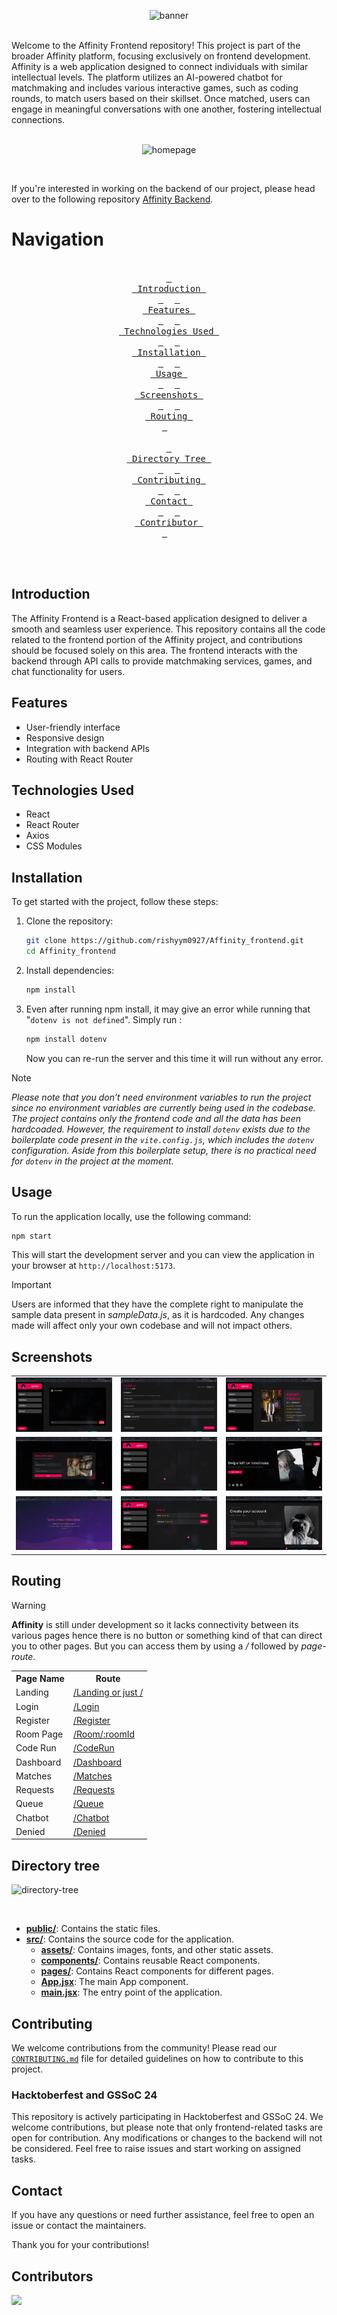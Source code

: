 <div align="center" >
    
![banner](https://github.com/user-attachments/assets/6df2da27-9fb2-4c0e-99c2-6e4cf56741af)

<br> 

</div>
Welcome to the Affinity Frontend repository! This project is part of the broader Affinity platform, focusing exclusively on frontend development. Affinity is a web application designed to connect individuals with similar intellectual levels. The platform utilizes an AI-powered chatbot for matchmaking and includes various interactive games, such as coding rounds, to match users based on their skillset. Once matched, users can engage in meaningful conversations with one another, fostering intellectual connections.

<br>
<br>

<div align="center">
    
 ![homepage](https://github.com/user-attachments/assets/0cec2b20-d084-4ce9-9396-218fd20cc8d4)

</div>

<br>

If you're interested in working on the backend of our project, please head over to the following repository [Affinity Backend](https://github.com/Sidharth-Singh10/Affinity-backend).



# Navigation
<div align="center">

<br>
  <a href="#introduction"><kbd> <br> Introduction <br> </kbd></a>&ensp;&ensp;
  <a href="#features"><kbd> <br> Features <br> </kbd></a>&ensp;&ensp;
  <a href="#technologies-used"><kbd> <br> Technologies Used <br> </kbd></a>&ensp;&ensp;
  <a href="#installation"><kbd> <br> Installation <br> </kbd></a>&ensp;&ensp;
  <a href="#usage"><kbd> <br> Usage <br> </kbd></a>&ensp;&ensp;
  <a href="#screenshots"><kbd> <br> Screenshots <br> </kbd></a>&ensp;&ensp;
  <a href="#routing"><kbd> <br> Routing <br> </kbd></a>&ensp;&ensp; <br> <br>
  <a href="#directory-tree"><kbd> <br> Directory Tree <br> </kbd></a>&ensp;&ensp;
  <a href="#contributing"><kbd> <br> Contributing <br> </kbd></a>&ensp;&ensp;
  <a href="#contact"><kbd> <br> Contact <br> </kbd></a>&ensp;&ensp;
  <a href="#contributors"><kbd> <br> Contributor <br> </kbd></a>&ensp;&ensp;

<br><br> </div>


## Introduction

The Affinity Frontend is a React-based application designed to deliver a smooth and seamless user experience. This repository contains all the code related to the frontend portion of the Affinity project, and contributions should be focused solely on this area. The frontend interacts with the backend through API calls to provide matchmaking services, games, and chat functionality for users.

## Features

- User-friendly interface
- Responsive design
- Integration with backend APIs
- Routing with React Router

## Technologies Used

- React
- React Router
- Axios
- CSS Modules

## Installation

To get started with the project, follow these steps:

1. Clone the repository:

    ```bash
    git clone https://github.com/rishyym0927/Affinity_frontend.git
    cd Affinity_frontend
    ```

2. Install dependencies:

    ```bash
    npm install
    ```
3. Even after running npm install, it may give an error while running that "`dotenv is not defined`".
Simply run :

   ```bash
   npm install dotenv
   ```
   Now you can re-run the server and this time it will run without any error.

> [!Note]
> *Please note that you don’t need environment variables to run the project since no environment variables are currently being used in the codebase. The project contains only the frontend code and all the data has been hardcoaded. However, the requirement to install `dotenv` exists due to the boilerplate code present in the `vite.config.js`, which includes the `dotenv` configuration. Aside from this boilerplate setup, there is no practical need for `dotenv` in the project at the moment.*


## Usage

To run the application locally, use the following command:

```bash
npm start
```

This will start the development server and you can view the application in your browser at `http://localhost:5173`.


> [!Important]
>  Users are informed that they have the complete right to manipulate the sample data present in *sampleData.js*, as it is hardcoded. Any changes made will affect only your own codebase and will not impact others.


## Screenshots

<div align="center">
  <table>
      <tr>
          <td> <img src="./src/assets/chatbotss.png"> </td>
          <td> <img src="./src/assets/coderunss.png"> </td>
          <td> <img src="./src/assets/dashboardss.png"> </td>
      </tr>
      <tr>
          <td> <img src="./src/assets/loginss.png"> </td>
          <td> <img src="./src/assets/matchingss.png"> </td>
          <td> <img src="./src/assets/landingss.png"> </td>
      </tr>
      <tr>
           <td> <img src="./src/assets/roomss.png"> </td>
            <td> <img src="./src/assets/queuess.png"> </td>
            <td> <img src="./src/assets/registerss.png"> </td>
      </tr>
</table>
</div>


## Routing
> [!Warning]
> **Affinity** is still under development so it lacks connectivity between its various pages hence there is no button or something kind of that can direct you to other pages. But you can access them by using a */* followed by *page-route*.

<table align="center">
  <tr>
    <th> Page Name </th>
    <th>Route</th>
  </tr>
  <tr>
    <td>Landing</td>
    <td><a href="./src/pages/Landing.jsx">/Landing or just /</a></td>
  </tr>
  <tr>
    <td>Login</td>
    <td>
        <a href="./src/pages/Login.jsx">/Login</a>
    </td>
  </tr>
  <tr>
    <td>Register</td>
    <td><a href="./src/pages/Register.jsx">/Register</a></td>
  </tr>
  <tr>
    <td>Room Page</td>
    <td><a href="./src/pages/Room.jsx">/Room/:roomId</a></td>
  </tr>
  <tr>
    <td>Code Run</td>
    <td><a href="./src/pages/Code Run.jsx">/CodeRun</a></td>
  </tr>
  <tr>
    <td>Dashboard</td>
    <td><a href="./src/pages/Dashboard.jsx">/Dashboard</a></td>
  </tr>
  <tr>
    <td>Matches</td>
    <td><a href="./src/pages/Matches.jsx">/Matches</a></td>
  </tr>
  <tr>
    <td>Requests</td>
    <td><a href="./src/pages/Requests.jsx">/Requests</a></td>
  </tr>
  <tr>
    <td>Queue</td>
    <td><a href="./src/pages/Queue.jsx">/Queue</a></td>
  </tr>
  <tr>
    <td>Chatbot</td>
    <td><a href="./src/pages/Chatbot.jsx">/Chatbot</a></td>
  </tr>
  <tr>
    <td>Denied</td>
    <td><a href="./src/pages/Denied.jsx">/Denied</a></td>
  </tr>
</table>


## Directory tree


![directory-tree](https://github.com/user-attachments/assets/6628a379-880b-4182-bbe9-8ed86a93c6f6)


<br>

- [**public/**](./public/): Contains the static files.
- [**src/**](./src/): Contains the source code for the application.
  - [**assets/**](./src/assets/): Contains images, fonts, and other static assets.
  - [**components/**](./src/components/): Contains reusable React components.
  - [**pages/**](./src/pages/): Contains React components for different pages.
  - [**App.jsx**](./src/App.jsx): The main App component.
  - [**main.jsx**](./src/main.jsx): The entry point of the application.



## Contributing

We welcome contributions from the community! Please read our <span style="text-decoration: none;">[`CONTRIBUTING.md`](./CONTRIBUTING.md)</span> file for detailed guidelines on how to contribute to this project.

### Hacktoberfest and GSSoC 24

This repository is actively participating in Hacktoberfest and GSSoC 24. We welcome contributions, but please note that only frontend-related tasks are open for contribution. Any modifications or changes to the backend will not be considered. Feel free to raise issues and start working on assigned tasks.


## Contact

If you have any questions or need further assistance, feel free to open an issue or contact the maintainers.

Thank you for your contributions!

## Contributors

<!-- Copy-paste in your Readme.md file -->

<a href = "https://github.com/Tanu-N-Prabhu/Python/graphs/contributors">
  <img src = "https://contrib.rocks/image?repo=rishyym0927/Affinity_frontend"/>
</a>

<!-- Made with [contributors-img](https://contrib.rocks). -->



[def]: "src/assets/banner.png"
